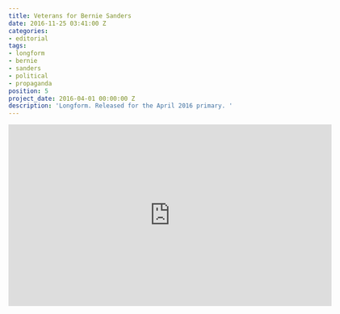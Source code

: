 ```yaml
---
title: Veterans for Bernie Sanders
date: 2016-11-25 03:41:00 Z
categories:
- editorial
tags:
- longform
- bernie
- sanders
- political
- propaganda
position: 5
project_date: 2016-04-01 00:00:00 Z
description: 'Longform. Released for the April 2016 primary. '
---
```


<iframe src="https://player.vimeo.com/video/163881303" width="640" height="360" frameborder="0" webkitallowfullscreen mozallowfullscreen allowfullscreen></iframe>